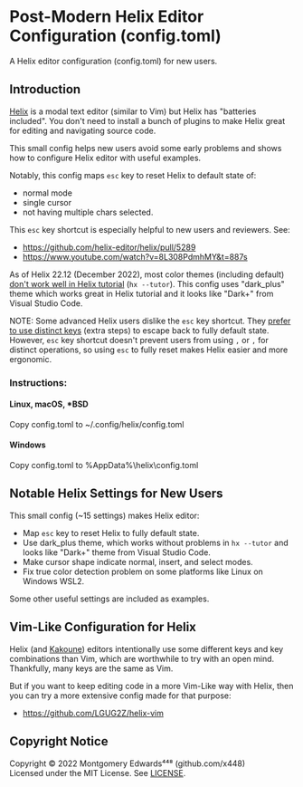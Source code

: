 # Post-Modern Helix Editor Configuration (config.toml)
A Helix editor configuration (config.toml) for new users.

## Introduction

[Helix](https://github.com/helix-editor/helix) is a modal text editor (similar to Vim) but Helix has "batteries included".  You don't need to install a bunch of plugins to make Helix great for editing and navigating source code.

This small config helps new users avoid some early problems and shows how to configure Helix editor with useful examples.

Notably, this config maps `esc` key to reset Helix to default state of:
- normal mode
- single cursor
- not having multiple chars selected.

This `esc` key shortcut is especially helpful to new users and reviewers. See:
- https://github.com/helix-editor/helix/pull/5289
- https://www.youtube.com/watch?v=8L308PdmhMY&t=887s

As of Helix 22.12 (December 2022), most color themes (including default) [don't work well in Helix tutorial](https://github.com/helix-editor/helix/pull/5309) (`hx --tutor`).  This config uses "dark_plus" theme which works great in Helix tutorial and it looks like "Dark+" from Visual Studio Code.

NOTE: Some advanced Helix users dislike the `esc` key shortcut.  They [prefer to use distinct keys](https://github.com/helix-editor/helix/pull/5289#issuecomment-1365344355) (extra steps) to escape back to fully default state.  However, `esc` key shortcut doesn't prevent users from using `,` or `,` for distinct operations, so using `esc` to fully reset makes Helix easier and more ergonomic.

### Instructions:

#### Linux, macOS, *BSD
Copy config.toml to ~/.config/helix/config.toml

#### Windows
Copy config.toml to %AppData%\helix\config.toml

## Notable Helix Settings for New Users

This small config (~15 settings) makes Helix editor:
- Map `esc` key to reset Helix to fully default state.
- Use dark_plus theme, which works without problems in `hx --tutor` and looks like "Dark+" theme from Visual Studio Code.
- Make cursor shape indicate normal, insert, and select modes.
- Fix true color detection problem on some platforms like Linux on Windows WSL2.

Some other useful settings are included as examples.

## Vim-Like Configuration for Helix

Helix (and [Kakoune](https://github.com/mawww/kakoune)) editors intentionally use some different keys and key combinations than Vim, which are worthwhile to try with an open mind.  Thankfully, many keys are the same as Vim.

But if you want to keep editing code in a more Vim-Like way with Helix, then you can try a more extensive config made for that purpose:  
- https://github.com/LGUG2Z/helix-vim

## Copyright Notice

Copyright © 2022 Montgomery Edwards⁴⁴⁸ (github.com/x448)  
Licensed under the MIT License. See [LICENSE](LICENSE).

